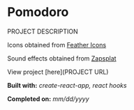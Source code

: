 # Pomodoro

PROJECT DESCRIPTION

Icons obtained from [Feather Icons](https://feathericons.com/)

Sound effects obtained from [Zapsplat](https://www.zapsplat.com)

View project [here](PROJECT URL)

**Built with:** _create-react-app, react hooks_

**Completed on:** _mm/dd/yyyy_
